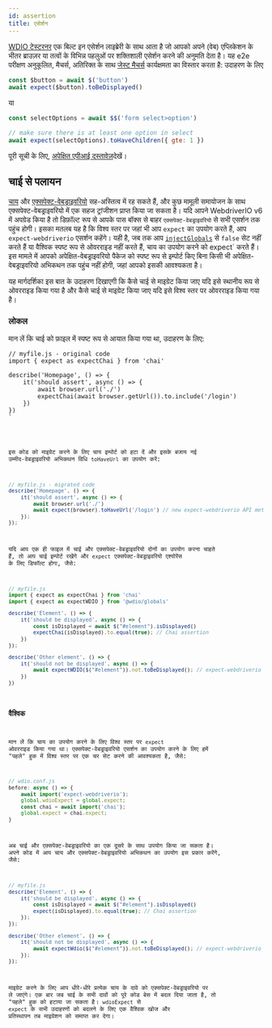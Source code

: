 ```yaml
---
id: assertion
title: एसेर्शन
---
```


[WDIO टेस्टरनर](https://webdriver.io/docs/clioptions) एक बिल्ट इन एसेर्शन लाइब्रेरी के साथ आता है जो आपको अपने (वेब) एप्लिकेशन के भीतर ब्राउज़र या तत्वों के विभिन्न पहलुओं पर शक्तिशाली एसेर्शन करने की अनुमति देता है। यह e2e परीक्षण अनुकूलित, मैचर्स, अतिरिक्त के साथ [जेस्ट मैचर्स](https://jestjs.io/docs/en/using-matchers) कार्यक्षमता का विस्तार करता है: उदाहरण के लिए

```js
const $button = await $('button')
await expect($button).toBeDisplayed()
```

या

```js
const selectOptions = await $$('form select>option')

// make sure there is at least one option in select
await expect(selectOptions).toHaveChildren({ gte: 1 })
```

पूरी सूची के लिए, [अपेक्षित एपीआई दस्तावेज़](/docs/api/expect-webdriverio)देखें।

## चाई से पलायन

[चाय](https://www.chaijs.com/) और [एक्सपेक्ट-वेबड्राइवरियो](https://github.com/webdriverio/expect-webdriverio#readme) सह-अस्तित्व में रह सकते हैं, और कुछ मामूली समायोजन के साथ एक्सपेक्ट-वेबड्राइवरियो में एक सहज ट्रांजीशन प्राप्त किया जा सकता है। यदि आपने WebdriverIO v6 में अपग्रेड किया है तो डिफ़ॉल्ट रूप से आपके पास बॉक्स से बाहर `एक्सपेक्ट-वेबड्राइवरियो` से सभी एसर्शन तक पहुंच होगी। इसका मतलब यह है कि विश्व स्तर पर जहां भी आप `expect` का उपयोग करते हैं, आप `expect-webdriverio` एसर्शन कहेंगे। यही है, जब तक आप [`injectGlobals`](/docs/configuration#injectglobals) से `false` सेट नहीं करते हैं या वैश्विक स्पष्ट रूप से ओवरराइड नहीं करते हैं, चाय का उपयोग करने को </code>expect` करते हैं। इस मामले में आपको अपेक्षित-वेबड्राइवरियो पैकेज को स्पष्ट रूप से इम्पोर्ट किए बिना किसी भी अपेक्षित-वेबड्राइवरियो अभिकथन तक पहुंच नहीं होगी, जहां आपको इसकी आवश्यकता है।</p>

<p spaces-before="0">यह मार्गदर्शिका इस बात के उदाहरण दिखाएगी कि कैसे चाई से माइग्रेट किया जाए यदि इसे स्थानीय रूप से ओवरराइड किया गया है और कैसे चाई से माइग्रेट किया जाए यदि इसे विश्व स्तर पर ओवरराइड किया गया है।</p>

<h3 spaces-before="0">लोकल</h3>

<p spaces-before="0">मान लें कि चाई को फ़ाइल में स्पष्ट रूप से आयात किया गया था, उदाहरण के लिए:</p>

<pre><code class="js">// myfile.js - original code
import { expect as expectChai } from 'chai'

describe('Homepage', () => {
    it('should assert', async () => {
        await browser.url('./')
        expectChai(await browser.getUrl()).to.include('/login')
    })
})
`</pre>

इस कोड को माइग्रेट करने के लिए चाय इम्पोर्ट को हटा दें और इसके बजाय नई उम्मीद-वेबड्राइवरियो अभिकथन विधि `toHaveUrl` का उपयोग करें:

```js
// myfile.js - migrated code
describe('Homepage', () => {
    it('should assert', async () => {
        await browser.url('./')
        await expect(browser).toHaveUrl('/login') // new expect-webdriverio API method https://webdriver.io/docs/api/expect-webdriverio.html#tohaveurl
    });
});
```

यदि आप एक ही फाइल में चाई और एक्सपेक्ट-वेबड्राइवरियो दोनों का उपयोग करना चाहते हैं, तो आप चाई इम्पोर्ट रखेंगे और `expect` एक्सपेक्ट-वेबड्राइवरियो एश्योरेंस के लिए डिफॉल्ट होगा, जैसे:

```js
// myfile.js
import { expect as expectChai } from 'chai'
import { expect as expectWDIO } from '@wdio/globals'

describe('Element', () => {
    it('should be displayed', async () => {
        const isDisplayed = await $("#element").isDisplayed()
        expectChai(isDisplayed).to.equal(true); // Chai assertion
    })
});

describe('Other element', () => {
    it('should not be displayed', async () => {
        await expectWDIO($("#element")).not.toBeDisplayed(); // expect-webdriverio assertion
    })
})
```

### वैश्विक

मान लें कि चाय का उपयोग करने के लिए विश्व स्तर पर `expect` ओवरराइड किया गया था। एक्सपेक्ट-वेबड्राइवरियो एसर्शन का उपयोग करने के लिए हमें "पहले" हुक में विश्व स्तर पर एक चर सेट करने की आवश्यकता है, जैसे:

```js
// wdio.conf.js
before: async () => {
    await import('expect-webdriverio');
    global.wdioExpect = global.expect;
    const chai = await import('chai');
    global.expect = chai.expect;
}
```

अब चाई और एक्सपेक्ट-वेबड्राइवरियो का एक दूसरे के साथ उपयोग किया जा सकता है। अपने कोड में आप चाय और एक्सपेक्ट-वेबड्राइवरियो अभिकथन का उपयोग इस प्रकार करेंगे, जैसे:

```js
// myfile.js
describe('Element', () => {
    it('should be displayed', async () => {
        const isDisplayed = await $("#element").isDisplayed()
        expect(isDisplayed).to.equal(true); // Chai assertion
    });
});

describe('Other element', () => {
    it('should not be displayed', async () => {
        await expectWdio($("#element")).not.toBeDisplayed(); // expect-webdriverio assertion
    });
});
```

माइग्रेट करने के लिए आप धीरे-धीरे प्रत्येक चाय के दावे को एक्सपेक्ट-वेबड्राइवरियो पर ले जाएंगे। एक बार जब चाई के सभी दावों को पूरे कोड बेस में बदल दिया जाता है, तो "पहले" हुक को हटाया जा सकता है। `wdioExpect` से `expect` के सभी उदाहरणों को बदलने के लिए एक वैश्विक खोज और प्रतिस्थापन तब माइग्रेशन को समाप्त कर देगा।
